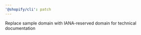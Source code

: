 ```yaml
---
'@shopify/cli': patch
---
```


Replace sample domain with IANA-reserved domain for technical documentation
